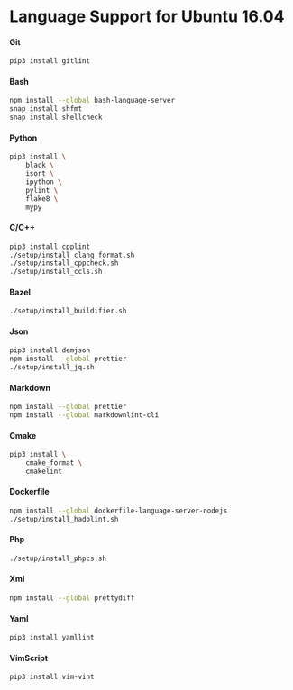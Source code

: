 # Language Support for Ubuntu 16.04

#### Git

```bash
pip3 install gitlint
```

#### Bash

```bash
npm install --global bash-language-server
snap install shfmt
snap install shellcheck
```

#### Python

```bash
pip3 install \
    black \
    isort \
    ipython \
    pylint \
    flake8 \
    mypy
```

#### C/C++

```bash
pip3 install cpplint
./setup/install_clang_format.sh
./setup/install_cppcheck.sh
./setup/install_ccls.sh
```

#### Bazel

```bash
./setup/install_buildifier.sh
```

#### Json

```bash
pip3 install demjson
npm install --global prettier
./setup/install_jq.sh
```

#### Markdown

```bash
npm install --global prettier
npm install --global markdownlint-cli
```

#### Cmake

```bash
pip3 install \
    cmake_format \
    cmakelint
```

#### Dockerfile

```bash
npm install --global dockerfile-language-server-nodejs
./setup/install_hadolint.sh
```

#### Php

```bash
./setup/install_phpcs.sh
```

#### Xml

```bash
npm install --global prettydiff
```

#### Yaml

```bash
pip3 install yamllint
```

#### VimScript

```bash
pip3 install vim-vint
```
